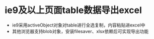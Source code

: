 # ie9及以上页面table数据导出excel

- ie9采用activeObject对象对table进行全选复制，内容粘贴进excel中
- 其他浏览器支持blob对象，安装filesaver、xlsx依赖后可实现导出功能

